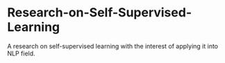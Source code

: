 # Research-on-Self-Supervised-Learning
A research on self-supervised learning with the interest of applying it into NLP field.
